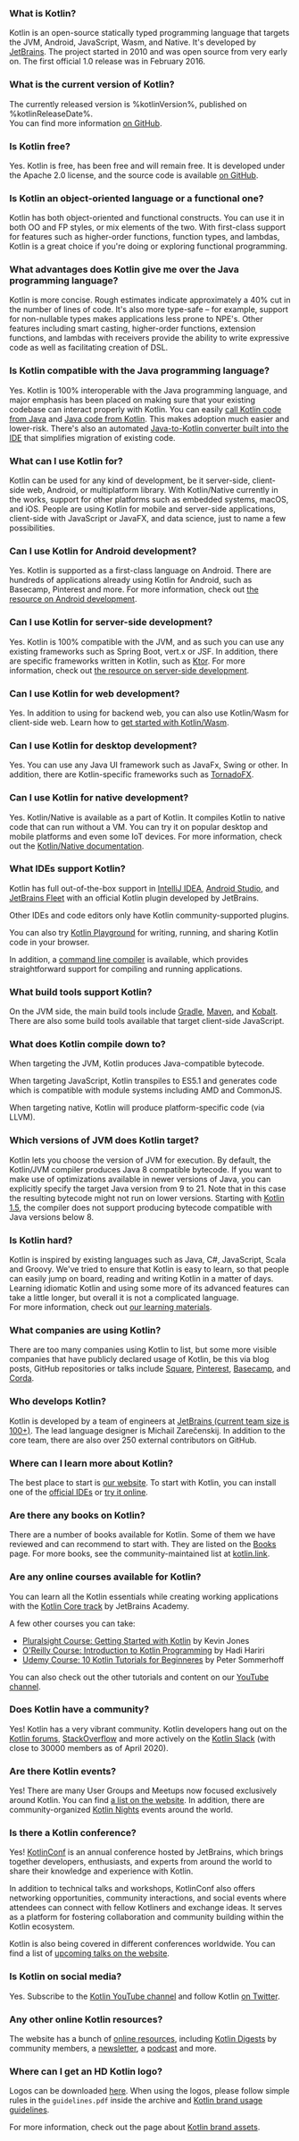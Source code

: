 [//]: # (title: FAQ)
[//]: # (description: Kotlin is a concise multiplatform programming language developed by JetBrains.)

### What is Kotlin?

Kotlin is an open-source statically typed programming language that targets the JVM, Android, JavaScript, Wasm, and Native. 
It's developed by [JetBrains](https://www.jetbrains.com). The project started in 2010 and was open source from very early on.
The first official 1.0 release was in February 2016. 

### What is the current version of Kotlin?

The currently released version is %kotlinVersion%, published on %kotlinReleaseDate%.  
You can find more information [on GitHub](https://github.com/jetbrains/kotlin).

### Is Kotlin free?

Yes. Kotlin is free, has been free and will remain free. It is developed under the Apache 2.0 license, and the source code
is available [on GitHub](https://github.com/jetbrains/kotlin).

### Is Kotlin an object-oriented language or a functional one?

Kotlin has both object-oriented and functional constructs. You can use it in both OO and FP styles, or mix elements of the two. 
With first-class support for features such as higher-order functions, function types, and lambdas, Kotlin is a great choice
if you're doing or exploring functional programming.

### What advantages does Kotlin give me over the Java programming language?

Kotlin is more concise. Rough estimates indicate approximately a 40% cut in the number of lines of code. 
It's also more type-safe – for example, support for non-nullable types makes applications less prone to NPE's. 
Other features including smart casting, higher-order functions, extension functions, and lambdas with receivers provide 
the ability to write expressive code as well as facilitating creation of DSL.
 
### Is Kotlin compatible with the Java programming language?

Yes. Kotlin is 100% interoperable with the Java programming language, and major emphasis has been placed on making sure
that your existing codebase can interact properly with Kotlin. You can easily [call Kotlin code from Java](java-to-kotlin-interop.md) and [Java code
from Kotlin](java-interop.md). This makes adoption much easier and lower-risk. There's also an automated [Java-to-Kotlin converter built
into the IDE](mixing-java-kotlin-intellij.md#converting-an-existing-java-file-to-kotlin-with-j2k) that simplifies migration of existing code.

### What can I use Kotlin for?

Kotlin can be used for any kind of development, be it server-side, client-side web, Android, or multiplatform library.
With Kotlin/Native currently in the works, support for other platforms such as embedded systems, macOS, and iOS.
People are using Kotlin for mobile and server-side applications, client-side with JavaScript or JavaFX, and data science,
just to name a few possibilities.

### Can I use Kotlin for Android development?

Yes. Kotlin is supported as a first-class language on Android. There are hundreds of applications already using Kotlin 
for Android, such as Basecamp, Pinterest and more. For more information, check out [the resource on Android development](android-overview.md).

### Can I use Kotlin for server-side development?

Yes. Kotlin is 100% compatible with the JVM, and as such you can use any existing frameworks such as Spring Boot, 
vert.x or JSF. In addition, there are specific frameworks written in Kotlin, such as [Ktor](https://github.com/kotlin/ktor). 
For more information, check out [the resource on server-side development](server-overview.md).

### Can I use Kotlin for web development?

Yes. In addition to using for backend web, you can also use Kotlin/Wasm for client-side web. Learn how to [get started with Kotlin/Wasm](wasm-get-started.md).

### Can I use Kotlin for desktop development?

Yes. You can use any Java UI framework such as JavaFx, Swing or other. 
In addition, there are Kotlin-specific frameworks such as [TornadoFX](https://github.com/edvin/tornadofx). 

### Can I use Kotlin for native development?

Yes. Kotlin/Native is available as a part of Kotlin. It compiles Kotlin to native code that can run without a VM.
You can try it on popular desktop and mobile platforms and even some IoT devices.
For more information, check out the [Kotlin/Native documentation](native-overview.md).

### What IDEs support Kotlin?

Kotlin has full out-of-the-box support in [IntelliJ IDEA](https://www.jetbrains.com/idea/download/),
[Android Studio](https://developer.android.com/kotlin/get-started), and [JetBrains Fleet](https://www.jetbrains.com/help/fleet/getting-started-with-kotlin-in-fleet.html)
with an official Kotlin plugin developed by JetBrains.

Other IDEs and code editors only have Kotlin community-supported plugins.

You can also try [Kotlin Playground](https://play.kotlinlang.org) for writing, running, and sharing 
Kotlin code in your browser.

In addition, a [command line compiler](command-line.md) is available, which provides straightforward support for compiling and running applications.
  
### What build tools support Kotlin?

On the JVM side, the main build tools include [Gradle](gradle.md), [Maven](maven.md),
and [Kobalt](https://beust.com/kobalt/home/index.html). There are also some build tools available
that target client-side JavaScript. 

### What does Kotlin compile down to?

When targeting the JVM, Kotlin produces Java-compatible bytecode.

When targeting JavaScript, Kotlin transpiles to ES5.1 and generates
code which is compatible with module systems including AMD and CommonJS. 

When targeting native, Kotlin will produce platform-specific code (via LLVM). 

### Which versions of JVM does Kotlin target?

Kotlin lets you choose the version of JVM for execution. By default, the Kotlin/JVM compiler produces Java 8 compatible bytecode.
If you want to make use of optimizations available in newer versions of Java, you can explicitly specify the target Java
version from 9 to 21. Note that in this case the resulting bytecode might not run on lower versions.
Starting with [Kotlin 1.5](whatsnew15.md#new-default-jvm-target-1-8), the compiler does not support producing bytecode compatible with Java versions below 8.

### Is Kotlin hard?

Kotlin is inspired by existing languages such as Java, C#, JavaScript, Scala and Groovy. We've tried to ensure that
Kotlin is easy to learn, so that people can easily jump on board, reading and writing Kotlin in a matter of days. 
Learning idiomatic Kotlin and using some more of its advanced features can take a little longer, but overall it is not
a complicated language.  
For more information, check out [our learning materials](learning-materials-overview.md).
 
### What companies are using Kotlin?
 
There are too many companies using Kotlin to list, but some more visible companies that have publicly declared usage of
Kotlin, be this via blog posts, GitHub repositories or talks include 
[Square](https://medium.com/square-corner-blog/square-open-source-loves-kotlin-c57c21710a17), [Pinterest](https://www.youtube.com/watch?v=mDpnc45WwlI),
[Basecamp](https://signalvnoise.com/svn3/using-kotlin-to-make-android-apis-fun-again/), and [Corda](https://corda.net/blog/kotlin/).
 
### Who develops Kotlin?

Kotlin is developed by a team of engineers at [JetBrains (current team size is 100+)](https://www.jetbrains.com/).
The lead language designer is Michail Zarečenskij. In addition to the core team, there are also over 250 external contributors on GitHub. 

### Where can I learn more about Kotlin?

The best place to start is [our website](https://kotlinlang.org). 
To start with Kotlin, you can install one of the [official IDEs](kotlin-ide.md) or [try it online](https://play.kotlinlang.org).

### Are there any books on Kotlin?

There are a number of books available for Kotlin. Some of them we have reviewed and can recommend to start with. They are listed
on the [Books](books.md) page. For more books, see the community-maintained list at [kotlin.link](https://kotlin.link/). 

### Are any online courses available for Kotlin?

You can learn all the Kotlin essentials while creating working applications with the [Kotlin Core track](https://hyperskill.org/tracks?category=4&utm_source=jbkotlin_hs&utm_medium=referral&utm_campaign=kotlinlang-docs&utm_content=button_1&utm_term=22.03.23) by JetBrains Academy.

A few other courses you can take:
* [Pluralsight Course: Getting Started with Kotlin](https://www.pluralsight.com/courses/kotlin-getting-started) by Kevin Jones
* [O'Reilly Course: Introduction to Kotlin Programming](https://www.oreilly.com/library/view/introduction-to-kotlin/9781491964125/) by Hadi Hariri
* [Udemy Course: 10 Kotlin Tutorials for Beginneres](https://petersommerhoff.com/dev/kotlin/kotlin-beginner-tutorial/) by Peter Sommerhoff

You can also check out the other tutorials and content on our [YouTube channel](https://www.youtube.com/c/Kotlin).

### Does Kotlin have a community?

Yes! Kotlin has a very vibrant community. Kotlin developers hang out on the [Kotlin forums](https://discuss.kotlinlang.org), 
[StackOverflow](https://stackoverflow.com/questions/tagged/kotlin) and more actively on the [Kotlin Slack](https://slack.kotlinlang.org) 
(with close to 30000 members as of April 2020). 

### Are there Kotlin events?
 
Yes! There are many User Groups and Meetups now focused exclusively around Kotlin. You can find [a list on the website](https://kotlinlang.org/user-groups/user-group-list.html).
In addition, there are community-organized [Kotlin Nights](https://kotlinlang.org/community/events.html) events around the world.

### Is there a Kotlin conference?

Yes! [KotlinConf](https://kotlinconf.com/) is an annual conference hosted by JetBrains, which brings together developers, enthusiasts, 
and experts from around the world to share their knowledge and experience with Kotlin.

In addition to technical talks and workshops, KotlinConf also offers networking opportunities, community interactions, 
and social events where attendees can connect with fellow Kotliners and exchange ideas.
It serves as a platform for fostering collaboration and community building within the Kotlin ecosystem.

Kotlin is also being covered in different conferences worldwide. You can find a list of
[upcoming talks on the website](https://kotlinlang.org/community/talks.html?time=upcoming).

### Is Kotlin on social media?

Yes. 
Subscribe to the [Kotlin YouTube channel](https://www.youtube.com/c/Kotlin) and follow Kotlin [on Twitter](https://twitter.com/kotlin).

### Any other online Kotlin resources?

The website has a bunch of [online resources](https://kotlinlang.org/community/), including [Kotlin Digests](https://kotlin.link) by community members, 
a [newsletter](http://kotlinweekly.net), a [podcast](https://talkingkotlin.com) and more.

### Where can I get an HD Kotlin logo?

Logos can be downloaded [here](https://resources.jetbrains.com/storage/products/kotlin/docs/kotlin_logos.zip).
When using the logos, please follow simple rules in the `guidelines.pdf` inside the archive and [Kotlin brand usage guidelines](https://kotlinfoundation.org/guidelines/).

For more information, check out the page about [Kotlin brand assets](kotlin-brand-assets.md).